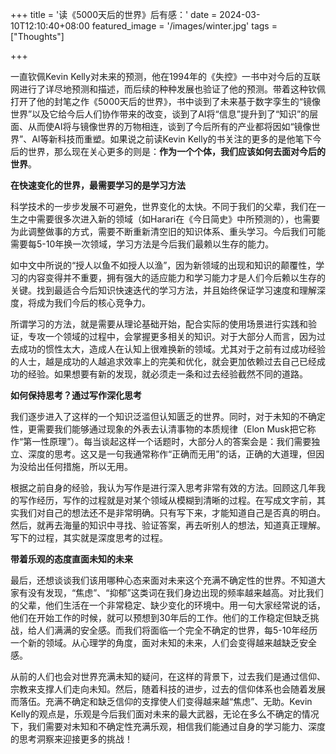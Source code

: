 +++
title = '读《5000天后的世界》后有感：'
date = 2024-03-10T12:10:40+08:00
featured_image = '/images/winter.jpg'
tags = ["Thoughts"]

+++

一直钦佩Kevin Kelly对未来的预测，他在1994年的《失控》一书中对今后的互联网进行了详尽地预测和描述，而后续的种种发展也验证了他的预测。带着这种钦佩打开了他的封笔之作《5000天后的世界》，书中谈到了未来基于数字孪生的“镜像世界”以及它给今后人们协作带来的改变，谈到了AI将“信息”提升到了“知识”的层面、从而使AI将与镜像世界的万物相连，谈到了今后所有的产业都将因如“镜像世界”、AI等新科技而重塑。如果说之前读Kevin Kelly的书关注的更多的是他笔下今后的世界，那么现在关心更多的则是：**作为一个个体，我们应该如何去面对今后的世界**。

**在快速变化的世界，最需要学习的是学习方法**

科学技术的一步步发展不可避免，世界变化的太快。不同于我们的父辈，我们在一生之中需要很多次进入新的领域（如Harari在《今日简史》中所预测的），也需要为此调整做事的方式，需要不断重新清空旧的知识体系、重头学习。今后我们可能需要每5-10年换一次领域，学习方法是今后我们最赖以生存的能力。

如中文中所说的“授人以鱼不如授人以渔”，因为新领域的出现和知识的颠覆性，学习的内容变得并不重要，拥有强大的适应能力和学习能力才是人们今后赖以生存的关键。找到最适合今后知识快速迭代的学习方法，并且始终保证学习速度和理解深度，将成为我们今后的核心竞争力。

所谓学习的方法，就是需要从理论基础开始，配合实际的使用场景进行实践和验证，专攻一个领域的过程中，会掌握更多相关的知识。对于大部分人而言，因为过去成功的惯性太大，造成人在认知上很难换新的领域。尤其对于之前有过成功经验的人士，越是成功的人越追求效率上的完美和优化，就会更加依赖过去自己已经成功的经验。如果想要有新的发现，就必须走一条和过去经验截然不同的道路。

**如何保持思考？通过写作深化思考**

我们逐步进入了这样的一个知识泛滥但认知匮乏的世界。同时，对于未知的不确定性，更需要我们能够通过现象的外表去认清事物的本质规律（Elon Musk把它称作“第一性原理”）。每当谈起这样一个话题时，大部分人的答案会是：我们需要独立、深度的思考。这又是一句我通常称作“正确而无用”的话，正确的大道理，但因为没给出任何措施，所以无用。

根据之前自身的经验，我认为写作是进行深入思考非常有效的方法。回顾这几年我的写作经历，写作的过程就是对某个领域从模糊到清晰的过程。在写成文字前，其实我们对自己的想法还不是非常明确。只有写下来，才能知道自己是否真的明白。然后，就再去海量的知识中寻找、验证答案，再去听别人的想法，知道真正理解。写下的过程，其实就是深度思考的过程。

**带着乐观的态度直面未知的未来**

最后，还想谈谈我们该用哪种心态来面对未来这个充满不确定性的世界。不知道大家有没有发现，“焦虑”、“抑郁”这类词在我们身边出现的频率越来越高。对比我们的父辈，他们生活在一个非常稳定、缺少变化的环境中。用一句大家经常说的话，他们在开始工作的时候，就可以预想到30年后的工作。他们的工作稳定但缺乏挑战，给人们满满的安全感。而我们将面临一个完全不确定的世界，每5-10年经历一个新的领域。从心理学的角度，面对未知的未来，人们会变得越来越缺乏安全感。

从前的人们也会对世界充满未知的疑问，在这样的背景下，过去我们是通过信仰、宗教来支撑人们走向未知。然后，随着科技的进步，过去的信仰体系也会随着发展而落伍。充满不确定和缺乏信仰的支撑使人们变得越来越“焦虑”、无助。Kevin Kelly的观点是，乐观是今后我们面对未来的最大武器，无论在多么不确定的情况下，我们需要对未知和不确定性充满乐观，相信我们能通过自身的学习能力、深度的思考洞察来迎接更多的挑战！
